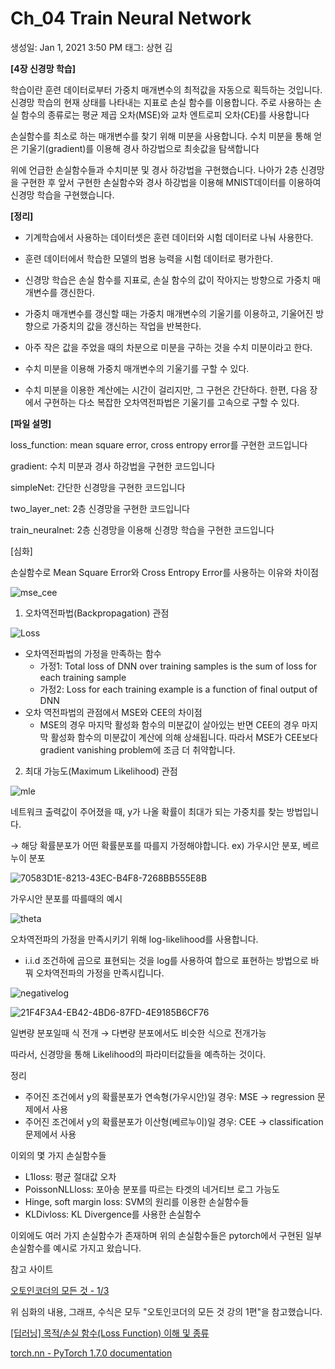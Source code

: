 # Ch_04 Train Neural Network

생성일: Jan 1, 2021 3:50 PM
태그: 상현 김

**[4장 신경망 학습]**

학습이란 훈련 데이터로부터 가중치 매개변수의 최적값을 자동으로 획득하는 것입니다. 신경망 학습의 현재 상태를 나타내는 지표로 손실 함수를 이용합니다. 주로 사용하는 손실 함수의 종류로는 평균 제곱 오차(MSE)와 교차 엔트로피 오차(CE)를 사용합니다

손실함수를 최소로 하는 매개변수를 찾기 위해 미분을 사용합니다.  수치 미분을 통해 얻은 기울기(gradient)를 이용해 경사 하강법으로 최솟값을 탐색합니다

위에 언급한 손실함수들과 수치미분 및 경사 하강법을 구현했습니다. 나아가 2층 신경망을 구현한 후 앞서 구현한 손실함수와 경사 하강법을 이용해 MNIST데이터를 이용하여 신경망 학습을 구현했습니다.

**[정리]**

- 기계학습에서 사용하는 데이터셋은 훈련 데이터와 시험 데이터로 나눠 사용한다.
- 훈련 데이터에서 학습한 모델의 범용 능력을 시험 데이터로 평가한다.
- 신경망 학습은 손실 함수를 지표로, 손실 함수의 값이 작아지는 방향으로 가중치 매개변수를 갱신한다.
- 가중치 매개변수를 갱신할 때는 가중치 매개변수의 기울기를 이용하고, 기울어진 방향으로 가중치의 값을 갱신하는 작업을 반복한다.

- 아주 작은 값을 주었을 때의 차분으로 미분을 구하는 것을 수치 미분이라고 한다.
- 수치 미분을 이용해 가중치 매개변수의 기울기를 구할 수 있다.
- 수치 미분을 이용한 계산에는 시간이 걸리지만, 그 구현은 간단하다. 한편, 다음 장에서 구현하는 다소 복잡한 오차역전파법은 기울기를 고속으로 구할 수 있다.

**[파일 설명]**

loss_function: mean square error, cross entropy error를 구현한 코드입니다

gradient: 수치 미분과 경사 하강법을 구현한 코드입니다

simpleNet: 간단한 신경망을 구현한 코드입니다

two_layer_net: 2층 신경망을 구현한 코드입니다

train_neuralnet: 2층 신경망을 이용해 신경망 학습을 구현한 코드입니다

[심화]

손실함수로 Mean Square Error와 Cross Entropy Error를 사용하는 이유와 차이점

![mse_cee](https://user-images.githubusercontent.com/68596881/103987770-5a99ac00-51d0-11eb-989f-a22c1a1a1686.png)

1. 오차역전파법(Backpropagation) 관점

![Loss](https://user-images.githubusercontent.com/68596881/103988029-c11eca00-51d0-11eb-9f0c-40a06e56900e.png)

- 오차역전파법의 가정을 만족하는 함수
    - 가정1: Total loss of DNN over training samples is the sum of loss for each training sample
    - 가정2: Loss for each training example is a function of final output of DNN
- 오차 역전파법의 관점에서 MSE와 CEE의 차이점
    - MSE의 경우 마지막 활성화 함수의 미분값이 살아있는 반면 CEE의 경우 마지막 활성화 함수의 미분값이 계산에 의해 상쇄됩니다. 따라서 MSE가 CEE보다 gradient vanishing problem에 조금 더 취약합니다.

2. 최대 가능도(Maximum Likelihood) 관점

![mle](https://user-images.githubusercontent.com/68596881/103988115-e3184c80-51d0-11eb-8d5f-245492e057be.png)


네트워크 출력값이 주어졌을 때, y가 나올 확률이 최대가 되는 가중치를 찾는 방법입니다.

→ 해당 확률분포가 어떤 확률분포를 따를지 가정해야합니다. ex) 가우시안 분포, 베르누이 분포

![70583D1E-8213-43EC-B4F8-7268BB555E8B](https://user-images.githubusercontent.com/68596881/103986597-63897e00-51ce-11eb-8fd9-c3ed3071308d.jpeg)

가우시안 분포를 따를때의 예시

![theta](https://user-images.githubusercontent.com/68596881/103988220-0cd17380-51d1-11eb-8cc5-a050056d763a.png)


오차역전파의 가정을 만족시키기 위해 log-likelihood를 사용합니다.

- i.i.d 조건하에 곱으로 표현되는 것을 log를 사용하여 합으로 표현하는 방법으로 바꿔 오차역전파의 가정을 만족시킵니다.

![negativelog](https://user-images.githubusercontent.com/68596881/103988303-31c5e680-51d1-11eb-8d51-3dd4e80a3452.png)


![21F4F3A4-EB42-4BD6-87FD-4E9185B6CF76](https://user-images.githubusercontent.com/68596881/103986765-a77c8300-51ce-11eb-8d7b-d7aa6c7968a7.jpeg)

일변량 분포일때 식 전개 → 다변량 분포에서도 비슷한 식으로 전개가능

따라서, 신경망을 통해 Likelihood의 파라미터값들을 예측하는 것이다.

정리

- 주어진 조건에서 y의 확률분포가 연속형(가우시안)일 경우: MSE → regression 문제에서 사용
- 주어진 조건에서 y의 확률분포가 이산형(베르누이)일 경우: CEE → classification 문제에서 사용

이외의 몇 가지 손실함수들

- L1loss: 평균 절대값 오차
- PoissonNLLloss: 포아송 분포를 따르는 타겟의 네거티브 로그 가능도
- Hinge, soft margin loss: SVM의 원리를 이용한 손실함수들
- KLDivloss: KL Divergence를 사용한 손실함수

이외에도 여러 가지 손실함수가 존재하며 위의 손실함수들은 pytorch에서 구현된 일부 손실함수를 예시로 가지고 왔습니다.

참고 사이트

[오토인코더의 모든 것 - 1/3](https://www.youtube.com/watch?v=o_peo6U7IRM)

위 심화의 내용, 그래프, 수식은 모두 "오토인코더의 모든 것 강의 1편"을 참고했습니다.

[[딥러닝] 목적/손실 함수(Loss Function) 이해 및 종류](https://needjarvis.tistory.com/567)

[torch.nn - PyTorch 1.7.0 documentation](https://pytorch.org/docs/stable/nn.html#loss-functions)
